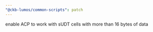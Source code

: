 ```yaml
---
"@ckb-lumos/common-scripts": patch
---
```


enable ACP to work with sUDT cells with more than 16 bytes of data
